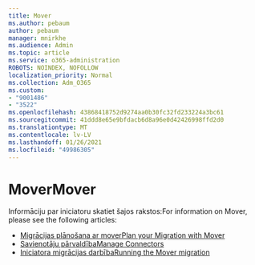 ```yaml
---
title: Mover
ms.author: pebaum
author: pebaum
manager: mnirkhe
ms.audience: Admin
ms.topic: article
ms.service: o365-administration
ROBOTS: NOINDEX, NOFOLLOW
localization_priority: Normal
ms.collection: Adm_O365
ms.custom:
- "9001486"
- "3522"
ms.openlocfilehash: 43868418752d9274aa0b30fc32fd233224a3bc61
ms.sourcegitcommit: 41ddd8e65e9bfdacb6d8a96e0d42426998ffd2d0
ms.translationtype: MT
ms.contentlocale: lv-LV
ms.lasthandoff: 01/26/2021
ms.locfileid: "49986305"
---
```

# <a name="mover"></a><span data-ttu-id="27878-102">Mover</span><span class="sxs-lookup"><span data-stu-id="27878-102">Mover</span></span>

<span data-ttu-id="27878-103">Informāciju par iniciatoru skatiet šajos rakstos:</span><span class="sxs-lookup"><span data-stu-id="27878-103">For information on Mover, please see the following articles:</span></span>

- [<span data-ttu-id="27878-104">Migrācijas plānošana ar mover</span><span class="sxs-lookup"><span data-stu-id="27878-104">Plan your Migration with Mover</span></span>](https://docs.microsoft.com/sharepointmigration/mover-plan-migration)
- [<span data-ttu-id="27878-105">Savienotāju pārvaldība</span><span class="sxs-lookup"><span data-stu-id="27878-105">Manage Connectors</span></span>](https://docs.microsoft.com/sharepointmigration/mover-manage-connectors)
- [<span data-ttu-id="27878-106">Iniciatora migrācijas darbība</span><span class="sxs-lookup"><span data-stu-id="27878-106">Running the Mover migration</span></span>](https://docs.microsoft.com/sharepointmigration/mover-running-migration)
